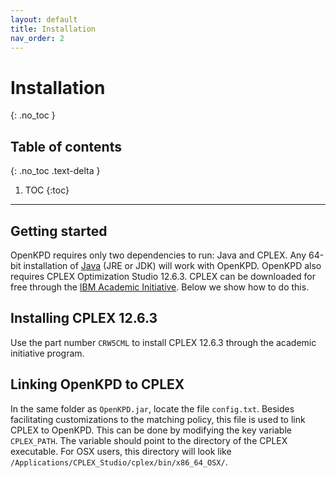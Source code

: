 ```yaml
---
layout: default
title: Installation
nav_order: 2
---
```


# Installation
{: .no_toc }

## Table of contents
{: .no_toc .text-delta }

1. TOC
{:toc}

---

## Getting started

OpenKPD requires only two dependencies to run: Java and CPLEX. Any 64-bit installation of [Java](https://www.java.com/en/download/manual.jsp) (JRE or JDK) will work with OpenKPD. OpenKPD also requires CPLEX Optimization Studio 12.6.3. CPLEX can be downloaded for free through the [IBM Academic Initiative](https://www.ibm.com/academic/home). Below we show how to do this.

## Installing CPLEX 12.6.3

Use the part number `CRW5CML` to install CPLEX 12.6.3 through the academic initiative program.


## Linking OpenKPD to CPLEX

In the same folder as `OpenKPD.jar`, locate the file `config.txt`. Besides facilitating customizations to the matching policy, this file is used to link CPLEX to OpenKPD. This can be done by modifying the key variable `CPLEX_PATH`. The variable should point to the directory of the CPLEX executable. For OSX users, this directory will look like `/Applications/CPLEX_Studio/cplex/bin/x86_64_OSX/`.